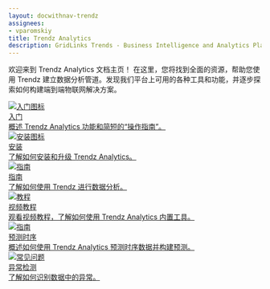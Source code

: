 ```yaml
---
layout: docwithnav-trendz
assignees:
- vparomskiy
title: Trendz Analytics
description: GridLinks Trends - Business Intelligence and Analytics Platform for Iot powered Business
---
```


欢迎来到 Trendz Analytics 文档主页！
在这里，您将找到全面的资源，帮助您使用 Trendz 建立数据分析管道。发现我们平台上可用的各种工具和功能，并逐步探索如何构建端到端物联网解决方案。

<div class="doc-features row mt-4">
    <div class="col-12 col-sm-6 col-lg col-xxl-6 col-4xl mb-4">
        <a class="feature-card" href="/docs/trendz/getting-started/">
            <img class="feature-logo" src="/images/feature-logo/getting-started.svg" alt="入门图标">
            <div class="feature-title">入门</div>
            <div class="feature-text">
                概述 Trendz Analytics 功能和简短的“操作指南”。
            </div>
        </a>
    </div>
    <div class="col-12 col-sm-6 col-lg col-xxl-6 col-4xl mb-4">
        <a class="feature-card" href="/docs/trendz/install/installation-options/">
            <img class="feature-logo" src="/images/feature-logo/install.svg" alt="安装图标">
            <div class="feature-title">安装</div>
            <div class="feature-text">
                了解如何安装和升级 Trendz Analytics。
            </div>
        </a>
    </div>
    <div class="col-12 col-sm-6 col-lg col-xxl-6 col-4xl mb-4">
        <a class="feature-card" href="/docs/trendz/guides/">
            <img class="feature-logo" src="/images/feature-logo/guides.svg" alt="指南">
            <div class="feature-title">指南</div>
            <div class="feature-text">
                了解如何使用 Trendz 进行数据分析。
            </div>
        </a>
    </div>
    <div class="col-12 col-sm-6 col-lg col-xxl-6 col-4xl mb-4">
        <a class="feature-card"  target="_blank" href="https://www.youtube.com/playlist?list=PLYEKB_XwLCZIs-_Aoos3CdNIqSYrXk4LN" >
            <img class="feature-logo" src="/images/feature-logo/tutorials.svg" alt="教程">
            <div class="feature-title">视频教程</div>
            <div class="feature-text">
                观看视频教程，了解如何使用 Trendz Analytics 内置工具。
            </div>
        </a>
    </div>
    <div class="w-100"></div>
    <div class="col-12 col-sm-6 mb-4">
        <a class="feature-card" href="/docs/trendz/prediction/">
            <img class="feature-logo" src="/images/feature-logo/guides.svg" alt="指南">
            <div class="feature-title">预测时序</div>
            <div class="feature-text">
                概述如何使用 Trendz Analytics 预测时序数据并构建预测。
            </div>
        </a>
    </div>
    <div class="col-12 col-sm-6 mb-4">
        <a class="feature-card" href="/docs/trendz/anomaly/anomaly-detection-overview/">
            <img class="feature-logo" src="/images/feature-logo/faq.svg" alt="常见问题">
            <div class="feature-title">异常检测</div>
            <div class="feature-text">
                了解如何识别数据中的异常。
            </div>
        </a>
    </div>
</div>